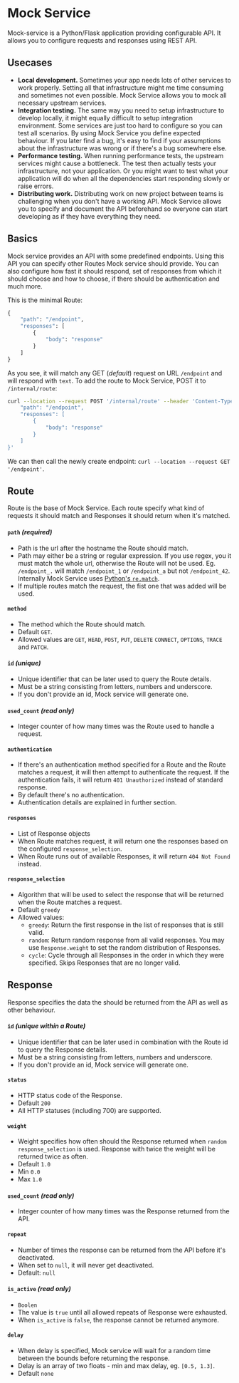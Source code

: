 # Mock Service
Mock-service is a Python/Flask application providing configurable API. It allows you to configure requests and responses using REST API.

## Usecases
- **Local development.** Sometimes your app needs lots of other services to work properly. Setting all that infrastructure might me time consuming and sometimes not even possible. Mock Service allows you to mock all necessary upstream services.
- **Integration testing.** The same way you need to setup infrastructure to develop locally, it might equally difficult to setup integration environment. Some services are just too hard to configure so you can test all scenarios. By using Mock Service you define expected behaviour. If you later find a bug, it's easy to find if your assumptions about the infrastructure was wrong or if there's a bug somewhere else.
- **Performance testing.** When running performance tests, the upstream services might cause a bottleneck. The test then actually tests your infrastructure, not your application. Or you might want to test what your application will do when all the dependencies start responding slowly or raise errors.
- **Distributing work.** Distributing work on new project between teams is challenging when you don't have a working API. Mock Service allows you to specify and document the API beforehand so everyone can start developing as if they have everything they need.


## Basics
Mock service provides an API with some predefined endpoints. Using this API you can specify other Routes Mock service should provide. You can also configure how fast it should respond, set of responses from which it should choose and how to choose, if there should be authentication and much more.

This is the minimal Route:
```python
{
    "path": "/endpoint",
    "responses": [
        {
            "body": "response"
        }
    ]
}
```

As you see, it will match any GET (*default*) request on URL `/endpoint` and will respond with `text`.
To add the route to Mock Service, POST it to `/internal/route`:

```sh
curl --location --request POST '/internal/route' --header 'Content-Type: application/json' --data-raw '{
    "path": "/endpoint",
    "responses": [
        {
            "body": "response"
        }
    ]
}'
```

We can then call the newly create endpoint: `curl --location --request GET '/endpoint'`.

## Route
Route is the base of Mock Service. Each route specify what kind of requests it should match and Responses it should return when it's matched.

#### `path` *(required)*
- Path is the url after the hostname the Route should match.
- Path may either be a string or regular expression. If you use regex, you it must match the whole url, otherwise the Route will not be used. Eg. `/endpoint_.` will match `/endpoint_1` or `/endpoint_a` but not `/endpoint_42`. Internally Mock Service uses [Python's `re.match`](https://docs.python.org/3/library/re.html).
- If multiple routes match the request, the fist one that was added will be used.

#### `method`
- The method which the Route should match.
- Default `GET`.
- Allowed values are `GET`, `HEAD`, `POST`, `PUT`, `DELETE` `CONNECT`, `OPTIONS`, `TRACE` and `PATCH`.

#### `id` *(unique)*
- Unique identifier that can be later used to query the Route details.
- Must be a string consisting from letters, numbers and underscore.
- If you don't provide an id, Mock service will generate one.

#### `used_count` *(read only)*
- Integer counter of how many times was the Route used to handle a request.

#### `authentication`
- If there's an authentication method specified for a Route and the Route matches a request, it will then attempt to authenticate the request. If the authentication fails, it will return `401 Unauthorized` instead of standard response.
- By default there's no authentication.
- Authentication details are explained in further section.

#### `responses`
- List of Response objects
- When Route matches request, it will return one the responses based on the configured `response_selection`.
- When Route runs out of available Responses, it will return `404 Not Found` instead.

#### `response_selection`
- Algorithm that will be used to select the response that will be returned when the Route matches a request.
- Default `greedy`
- Allowed values:
    - `greedy`: Return the first response in the list of responses that is still valid.
    - `random`: Return random response from all valid responses. You may use `Response.weight` to set the random distribution of Responses.
    - `cycle`: Cycle through all Responses in the order in which they were specified. Skips Responses that are no longer valid.

## Response
Response specifies the data the should be returned from the API as well as other behaviour.

#### `id` *(unique within a Route)*
- Unique identifier that can be later used in combination with the Route id to query the Response details.
- Must be a string consisting from letters, numbers and underscore.
- If you don't provide an id, Mock service will generate one.

#### `status`
- HTTP status code of the Response.
- Default `200`
- All HTTP statuses (including 700) are supported.

#### `weight`
- Weight specifies how often should the Response returned when `random` `response_selection` is used. Response with twice the weight will be returned twice as often.
- Default `1.0`
- Min `0.0`
- Max `1.0`

#### `used_count` *(read only)*
- Integer counter of how many times was the Response returned from the API.

#### `repeat`
- Number of times the response can be returned from the API before it's deactivated.
- When set to `null`, it will never get deactivated.
- Default: `null`

#### `is_active` *(read only)*
- `Boolen`
- The value is `true` until all allowed repeats of Response were exhausted.
- When `is_active` is `false`, the response cannot be returned anymore.

#### `delay`
- When delay is specified, Mock service will wait for a random time between the bounds before returning the response.
- Delay is an array of two floats - min and max delay, eg. `[0.5, 1.3]`.
- Default `none`